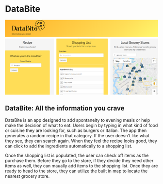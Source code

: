 # DataBite

![DataBite](https://raw.githubusercontent.com/Pawhurr/DataBite/master/Capture.PNG)

## DataBite: All the information you crave

DataBite is an app designed to add spontaneity to evening meals or help make the decision of what to eat.  Users begin by typing in what kind of food or cuisine they are looking for, such as burgers or Italian.  The app then generates a random recipe in that category.  If the user doesn't like what they see, they can search again.  When they feel the recipe looks good, they can click to add the ingredients automatically to a shopping list.  

Once the shopping list is populated, the user can check off items as the purchase them.  Before they go to the store, if they decide they need other items as well, they can maually add items to the shopping list.  Once they are ready to head to the store, they can utilize the built in map to locate the nearest grocery store.
